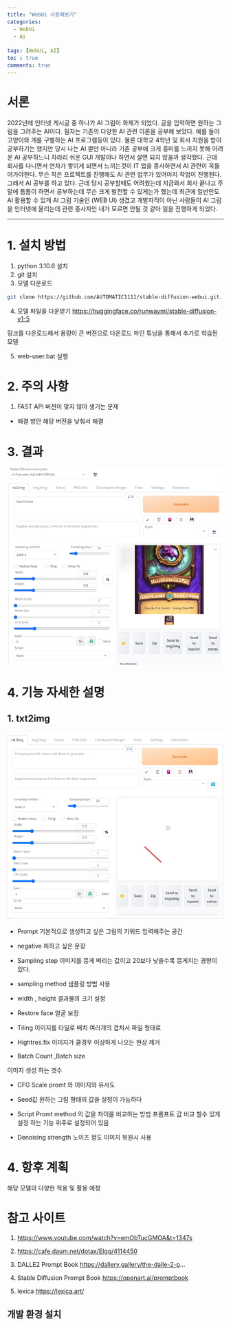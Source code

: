 ```yaml
---
title: "WebUi 사용해보기"
categories:
  - WebUi
  - Ai

tags: [WebUi, AI]
toc : true
comments: true
---
```

# 서론
 2022년에 인터넷 게시글 중 하나가 AI 그림이 화제가 되었다. 글을 입력하면 원하는 그림을 그려주는 AI이다. 필자는 기존의 다양한 AI 관련 이론을 공부해 보았다.
 예를 들어 고양이와 개를 구별하는 AI 프로그램등이 있다. 물론 대학교 4학년 및 회사 지원을 받아 공부하기는 했지만 당시 나는 AI 뿐만 아니라 기존 공부에 크게 흥미를 느끼지 못해 어려운 AI 공부하느니 차라리 쉬운 GUI 개발이나 하면서 살면 되지 않을까 생각했다. 
  근데 회사를 다니면서 연차가 쌓이게 되면서 느끼는것이 IT 업을 종사하면서 AI 관련이 꼭들어가야한다. 무슨 작은 프로젝트를 진행해도 AI 관련 업무가 있어야지 작업이 진행된다. 그래서 AI 공부를 하고 있다. 근데 당시 공부할때도 어려웠는데 지금와서 회사 끝나고 주말에 틈틈이 하면서 공부하는데 무슨 크게 발전할 수 있게는가 했는데 
   최근에 일반인도 AI 활용할 수 있게 AI 그림 기술인 (WEB UI) 생겼고 개발자직이 아닌 사람들이 AI 그림을 인터넷에 올리는데 관련 종사자인 내가 모르면 안될 것 같아 일을 진행하게 되었다. 

---





# 1. 설치 방법 
 1. python 3.10.6 설치
 2. git 설치
 3. 모델 다운로드 

```bash
git clone https://github.com/AUTOMATIC1111/stable-diffusion-webui.git.
```

 4. 모델 파일을 다운받기
https://huggingface.co/runwayml/stable-diffusion-v1-5

링크를 다운로드해서 용량이 큰 버젼으로 다운로드 파인 튜닝을 통해서 추가로 학습된 모델

 5. web-user.bat 실행




# 2. 주의 사항 
 1. FAST API  버젼이 맞지 않아 생기는 문제
 - 해결 방안 해당 버젼을 낮춰서 해결 
# 3. 결과
![AI 결과](/assets/img/AI/AI%20%EC%98%88%EC%A0%9C.png)


# 4. 기능 자세한 설명
## 1. txt2img
![txt2 img](/assets/img/AI/txt2_img.png)

* Prompt
 기본적으로 생성하고 싶은 그림의 키워드 입력해주는 공간
* negative 
 피하고 싶은 문장

 * Sampling step
 이미지를 뭉게 벼리는 값이고 20보다 낮을수록 뭉게지는 경향이 있다.

 * sampling method 
 샘플링 방법 사용 

* width , height
결과물의 크기 설정 

* Restore face 
얼굴 보정

* Tiling
이미지를 타일로 배치 여러개의 겹처서 파일 형태로 

* Hightres.fix
이미지가 클경우 이상하게 나오는 현상 제거

* Batch Count ,Batch size

이미지 생성 하는 갯수

* CFG Scale 
promt 와 이미지와 유사도 

* Seed값
원하는 그림 형태의 값을 설정이 가능하다

* Script 
Promt method 의 값을 차이를 비교하는 방법
프롬프트 값 비교 할수 있게 설정 하는 기능 위주로 설정되어 있음


* Denoising strength
 노이즈 정도 이미지 복원시 사용

# 4. 항후 계획
 해당 모델의 다양한 적용 및 활용 예정
# 참고 사이트
1. https://www.youtube.com/watch?v=emObTucGMOA&t=1347s
2. https://cafe.daum.net/dotax/Elgq/4114450
3.  DALLE2 Prompt Book
https://dallery.gallery/the-dalle-2-p...
4. Stable Diffusion Prompt Book
https://openart.ai/promptbook

5. lexica
https://lexica.art/

## 개발 환경 설치 
